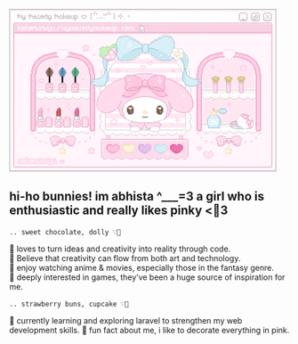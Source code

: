 ![header gif](img/mymelody.gif)

## hi-ho bunnies! im abhista ^___=3 a girl who is enthusiastic and really likes pinky <💖3

<!--
**abh1sta/abh1sta** is a ✨ _special_ ✨ repository because its `README.md` (this file) appears on your GitHub profile.

Here are some ideas to get you started:

- 🔭 I’m currently working on ...
- 🌱 I’m currently learning ...
- 👯 I’m looking to collaborate on ...
- 🤔 I’m looking for help with ...
- 💬 Ask me about ...
- 📫 How to reach me: ...
- 😄 Pronouns: ...
- ⚡ Fun fact: ...
-->

    .. sweet chocolate, dolly ♡🌟
🎀 loves to turn ideas and creativity into reality through code. <br>
🍥 Believe that creativity can flow from both art and technology. <br>
🍓 enjoy watching anime & movies, especially those in the fantasy genre. <br>
💭 deeply interested in games, they’ve been a huge source of inspiration for me.

    .. strawberry buns, cupcake ♡🍡
🍰 currently learning and exploring laravel to strengthen my web development skills.
🥛 fun fact about me, i like to decorate everything in pink. 




